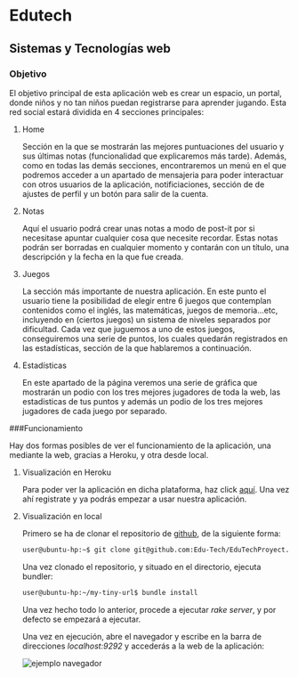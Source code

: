 Edutech
=========
Sistemas y Tecnologías web
---------------------------

### Objetivo

El objetivo principal de esta aplicación web es crear un espacio, un portal, donde niños y no tan niños puedan registrarse para aprender jugando.
Esta red social estará dividida en 4 secciones principales:

1. Home

	Sección en la que se mostrarán las mejores puntuaciones del usuario y sus últimas notas (funcionalidad que explicaremos más tarde). Además, como en todas las demás secciones, encontraremos un menú en el que podremos acceder a un apartado de mensajeria para poder interactuar con otros usuarios de la aplicación, notificiaciones, sección de de ajustes de perfil y un botón para salir de la cuenta.

2. Notas

	Aquí el usuario podrá crear unas notas a modo de post-it por si necesitase apuntar cualquier cosa que necesite recordar. Estas notas podrán ser borradas en cualquier momento y contarán con un título, una descripción y la fecha en la que fue creada.

3. Juegos

	La sección más importante de nuestra aplicación. En este punto el usuario tiene la posibilidad de elegir entre 6 juegos que contemplan contenidos como el inglés, las matemáticas, juegos de memoria...etc, incluyendo en (ciertos juegos) un sistema de niveles separados por dificultad. Cada vez que juguemos a uno de estos juegos, conseguiremos una serie de puntos, los cuales quedarán registrados en las estadísticas, sección de la que hablaremos a continuación.

4. Estadísticas

	En este apartado de la página veremos una serie de gráfica que mostrarán un podio con los tres mejores jugadores de toda la web, las estadisticas de tus puntos y además un podio de los tres mejores jugadores de cada juego por separado.


###Funcionamiento

Hay dos formas posibles de ver el funcionamiento de la aplicación, una mediante la web, gracias a Heroku, y otra desde local.

1. Visualización en Heroku
    
    Para poder ver la aplicación en dicha plataforma, haz click [aquí].
    Una vez ahí registrate y ya podrás empezar a usar nuestra aplicación.

2. Visualización en local

    Primero se ha de clonar el repositorio de [github], de la siguiente forma: 
    
    ```sh
    user@ubuntu-hp:~$ git clone git@github.com:Edu-Tech/EduTechProyect.git
    ```
    Una vez clonado el repositorio, y situado en el directorio, ejecuta bundler:
    
    ```sh
    user@ubuntu-hp:~/my-tiny-url$ bundle install
    ```
    
    Una vez hecho todo lo anterior, procede a ejecutar *rake server*, y por defecto se empezará a ejecutar.
    
    Una vez en ejecución, abre el navegador y escribe en la barra de direcciones *localhost:9292* y accederás a la web de la aplicación:
    
    ![ejemplo navegador]()
    
    
[aquí]:http://my-edutech.herokuapp.com
[github]:https://github.com/Edu-Tech/EduTechProyect

